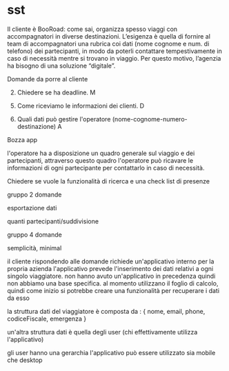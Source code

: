 sst
===
Il cliente è BooRoad: come sai, organizza spesso viaggi con accompagnatori in diverse
destinazioni.
Lʼesigenza è quella di fornire al team di accompagnatori una rubrica coi dati (nome cognome e
num. di telefono) dei partecipanti, in modo da poterli contattare tempestivamente in caso di
necessità mentre si trovano in viaggio.
Per questo motivo, lʼagenzia ha bisogno di una soluzione “digitaleˮ.

Domande da porre al cliente

<!-- 1. Chiedere al cliente come si immagina il prodotto finale.(app o sito)
D -->

2. Chiedere se ha deadline.
M

<!-- 3. Sapere se fa parte di un applicativo esistente oppure uno standalone.
R -->

<!-- 4. Chiedere se ci sono più operatori per gruppo
A -->

5. Come riceviamo le informazioni dei clienti.
D

6. Quali dati può gestire l'operatore (nome-cognome-numero-destinazione)
A



Bozza app

l'operatore ha a disposizione un quadro generale sul viaggio e dei partecipanti, attraverso questo quadro l'operatore può ricavare le informazioni di ogni partecipante per contattarlo in caso di necessità.

Chiedere se vuole la funzionalità di ricerca e una check list di presenze



gruppo 2 domande

esportazione dati

quanti partecipanti/suddivisione


gruppo 4 domande

semplicità, minimal




























il cliente rispondendo alle domande richiede un'applicativo interno per la propria azienda
l'applicativo prevede l'inserimento dei dati relativi a ogni singolo viaggiatore.
non hanno avuto un'applicativo in precedenza quindi non abbiamo una base specifica. al momento utilizzano il foglio di calcolo, quindi come inizio si potrebbe creare una funzionalità per recuperare i dati da esso


la struttura dati del viaggiatore è composta da : {
nome,
email,
phone,
codiceFiscale,
emergenza
}

un'altra struttura dati è quella degli user (chi effettivamente utilizza l'applicativo)

gli user hanno una gerarchia
l'applicativo può essere utilizzato sia mobile che desktop